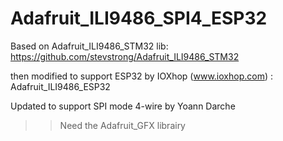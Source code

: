 # Adafruit_ILI9486_SPI4_ESP32

Based on Adafruit_ILI9486_STM32 lib: https://github.com/stevstrong/Adafruit_ILI9486_STM32

then modified to support ESP32 by IOXhop (www.ioxhop.com) : Adafruit_ILI9486_ESP32

Updated to support SPI mode 4-wire by Yoann Darche


>> Need the Adafruit_GFX librairy
